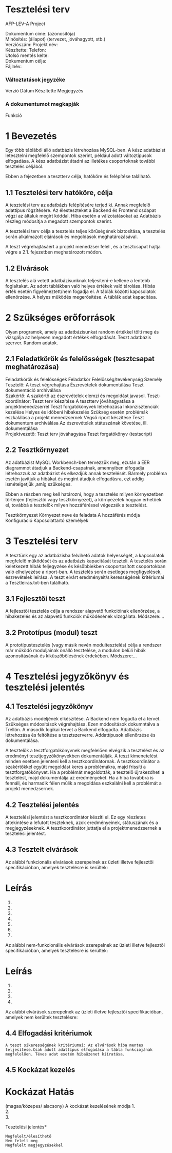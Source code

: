 # 	Tesztelési terv 

AFP-LEV-A Project

Dokumentum címe: (azonosítója)	
Minősítés: (állapot)
(tervezet, jóváhagyott, stb.)	
Verziószám:	
Projekt név:	
Készítette:	
Telefon:	
Utolsó mentés kelte:	
Dokumentum célja:	
Fájlnév:	

###	Változtatások jegyzéke
Verzió	Dátum	Készítette	Megjegyzés
			
			
			
			

###	A dokumentumot megkapják
Funkció



#	1	Bevezetés
Egy több táblából álló adatbázis létrehozása MySQL-ben. A kész adatbázist letesztelni megfelelő szempontok szerint, például adott változtípusok elfogadása. A kész adatbázist átadni az illetékes csoportoknak további tesztelés céljából.

Ebben a fejezetben a tesztterv célja, hatóköre és felépítése található.
##	1.1	Tesztelési terv hatóköre, célja 
A tesztelési terv az adatbázis felépítésére terjed ki. Annak megfelelő adattípus rögzítésére. Az élesteszteket a Backend és Frontend csdapat végzi az általuk megírt kóddal. Hiba esetén a válzotatásokat az Adatbázis részleg módosítja a megadott szempontok szerint.

A tesztelési terv célja a tesztelés teljes körűségének biztosítása, a tesztelés során alkalmazott eljárások és megoldások meghatározásával.

A teszt végrehajtásáért a projekt menedzser felel <projekt menedzser neve>, és a tesztcsapat hajtja végre a 2.1. fejezetben meghatározott módon.

##	1.2	Elvárások

A tesztelés alá vetett adatbázisunknak teljesíteni-e kellene a lentebb foglaltakat.
Az adott táblákban való helyes értékek való tárolása.
Hibás érték esetén figyelmeztett/nem fogadja el.
A táblák közötti kapcsolatok ellenörzése.
A helyes müködés megerősítése.
A táblák adat kapacitása. 

#	2	Szükséges erőforrások

Olyan programok, amely az adatbázisunkat random értékkel tölti meg és vizsgálja az helyesen megadott értékek elfogadását.
Teszt adatbázis szerver.
Random adatok.

##	2.1	Feladatkörök és felelősségek (tesztcsapat meghatározása)

Feladatkörök és felelősségek
Feladatkör	Felelősség/tevékenység	Személy
Tesztelő:		A teszt végrehajtása
	Észrevételek dokumentálása
	Teszt dokumentáció archiválása	
Szakértő:	A szakértő az észrevételek elemzi és megoldást javasol.	
Teszt-koordinátor:		Teszt terv készítése
	A tesztterv jóváhagyatása a projektmenedzserrel
	Teszt forgatókönyvek létrehozása
	Inkonzisztenciák kezelése 
	Helyes és időbeni hibakezelés 
	Szükség esetén problémák eszkalálása a projekt menedzsernek 
	Végső riport készítése
	Teszt dokumentum archiválása
	Az észrevételek státuszának követése, ill. dokumentálása	
Projektvezető:		Teszt terv jóváhagyása 
	Teszt forgatókönyv (testscript)	

##	2.2	Tesztkörnyezet
Az adatbázist MySQL Workbench-ben tervezzük meg, ezután a EER diagrammot átadjuk a Backend-csapatnak, amennyiben elfogadja létrehozzuk az adatbázist és elkezdjük annak tesztelését. Bármely probléma esetén javítjuk a hibákat és megint átadjuk elfogadásra, ezt addig ismételgetjük ,amíg szükséges.

Ebben a részben meg kell határozni, hogy a tesztelés milyen környezetben történjen (fejlesztői vagy tesztkörnyezet), a környezetek hogyan érhetőek el, továbbá a tesztelők milyen hozzáféréssel végezzék a tesztelést.

Tesztkörnyezet
Környezet neve és feladata	A hozzáférés módja	Konfiguráció	Kapcsolattartó személyek
			
			
			
#	3	Tesztelési terv

A tesztünk egy az adatbázisba felvihető adatok helyességét, a kapcsolatok megfelelő müködését és az adatbázis kapacitását teszteli.
A tesztelés során keletkezett hibák feljegyzése és későbbiekben csoportosított csoportokban való elhelyezése a riport-ban.
A tesztelés során esetleges megfigyelések, észrevételek leírása.
A teszt elvárt eredményeit/sikerességének kritériumai a Tesztleiras.txt-ben található.

##	3.1	Fejlesztői teszt

A fejlesztői tesztelés célja a rendszer alapvető funkcióinak ellenőrzése, a hibakezelés és az alapvető funkciók működésének vizsgálata. Módszere:...
##	3.2	Prototípus (modul) teszt

A prototípustesztelés (vagy másik nevén modultesztelés) célja a rendszer már működő moduljainak önálló tesztelése, a modulon belüli hibák azonosításának és kiküszöbölésének érdekében. Módszere:...

#	4	Tesztelési jegyzőkönyv és tesztelési jelentés
##	4.1	Tesztelési jegyzőkönyv
Az adatbázis modeljének elkészítése. A Backend nem fogadta el a tervet. Szükséges módosítások végrehajtása. Ezen módosítások dokumntálva a Trellón. A második logikai tervet a Backend elfogadta. Adatbázis létrehozása és feltöltése a tesztszerverre. Addattípusok ellenőrzése és dokumentálása.

A tesztelők a tesztforgatókönyvnek megfelelően elvégzik a tesztelést és az eredményt tesztjegyzőkönyvekben dokumentálják. A teszt kimenetelést minden esetben jelenteni kell a tesztkoordinátornak. A tesztkoordinátor a szakértőkkel együtt megoldást keres a problémákra, majd frissíti a tesztforgatókönyvet. Ha a problémát megoldották, a tesztelő újrakezdheti a tesztelést, majd dokumentálja az eredményeket. Ha a hiba továbbra is fennáll, és harmadik félen múlik a megoldása eszkalálni kell a problémát a projekt menedzsernek. 
##	4.2	Tesztelési jelentés

A tesztelési jelentést a tesztkoordinátor készíti el. Ez egy részletes áttekintése a lefutott teszteknek, azok eredményeinek, státuszának és a megjegyzéseknek.
A tesztkoordinátor juttatja el a projektmenedzsernek a tesztelési jelentést. 
##	4.3	Tesztelt elvárások 

Az alábbi funkcionális elvárások szerepelnek az üzleti illetve fejlesztői specifikációban, amelyek tesztelésre is kerültek: 

#	Leírás
1.	
2.	
3.	
4.	
5.	
6.	
7.	

Az alábbi nem-funkcionális elvárások szerepelnek az üzleti illetve fejlesztői specifikációban, amelyek tesztelésre is kerültek: 

#	Leírás
1.	
2.	
3.	
4.	

Az alábbi elvárások szerepelnek az üzleti illetve fejlesztői specifikációban, amelyek nem kerültek tesztelésre: 

##	4.4	Elfogadási kritériumok

	A teszt sikerességének kritériumai: Az elvárások hiba mentes teljesítése.Csak adott adattípus elfogadása a tábla funkciójának megfelelően. Téves adat esetén hibaüzenet kiíratása.
##	4.5	Kockázat kezelés

#	Kockázat	Hatás
(magas/közepes/
alacsony)	A kockázat kezelésének módja
1.			
2.			
3.			

Tesztelési jelentés*




	Megfelelt/élesíthető
	Nem felelt meg
	Megfelelt megjegyzésekkel

